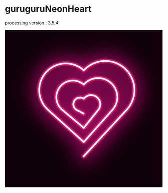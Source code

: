 # guruguruNeonHeart
processing version : 3.5.4  

![](https://github.com/yuyurigi/guruguruNeonHeart/blob/main/スクリーンショット%202020-11-13%204.00.00.png)
